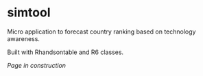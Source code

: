 # simtool

Micro application to forecast country ranking based on technology awareness.

Built with Rhandsontable and R6 classes.

*Page in construction*
